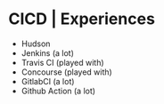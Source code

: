 <!-- .slide: class="speaker-slide" -->

# CICD | Experiences

* Hudson
* Jenkins (a lot)
* Travis CI (played with)
* Concourse (played with)
* GitlabCI (a lot)
* Github Action (a lot)